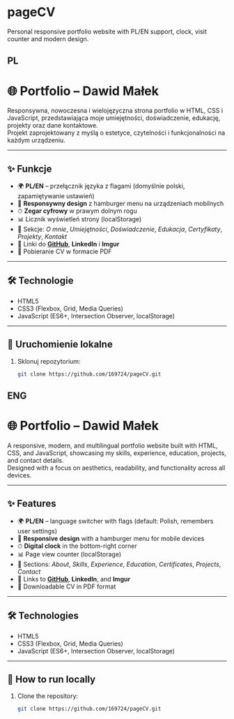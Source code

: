 # pageCV
Personal responsive portfolio website with PL/EN support, clock, visit counter and modern design.

## PL

# 🌐 Portfolio – Dawid Małek

Responsywna, nowoczesna i wielojęzyczna strona portfolio w HTML, CSS i JavaScript, przedstawiająca moje umiejętności, doświadczenie, edukację, projekty oraz dane kontaktowe.  
Projekt zaprojektowany z myślą o estetyce, czytelności i funkcjonalności na każdym urządzeniu.

---

## ✨ Funkcje
- 🌍 **PL/EN** – przełącznik języka z flagami (domyślnie polski, zapamiętywanie ustawień)
- 📱 **Responsywny design** z hamburger menu na urządzeniach mobilnych
- ⏱ **Zegar cyfrowy** w prawym dolnym rogu
- 📊 Licznik wyświetleń strony (localStorage)
- 📂 Sekcje: *O mnie*, *Umiejętności*, *Doświadczenie*, *Edukacja*, *Certyfikaty*, *Projekty*, *Kontakt*
- 🔗 Linki do **[GitHub](https://github.com/169724)**, **LinkedIn** i **Imgur**
- 📄 Pobieranie CV w formacie PDF

---

## 🛠 Technologie
- HTML5  
- CSS3 (Flexbox, Grid, Media Queries)  
- JavaScript (ES6+, Intersection Observer, localStorage)

---

## 🚀 Uruchomienie lokalne
1. Sklonuj repozytorium:
   ```bash
   git clone https://github.com/169724/pageCV.git

## ENG

# 🌐 Portfolio – Dawid Małek

A responsive, modern, and multilingual portfolio website built with HTML, CSS, and JavaScript, showcasing my skills, experience, education, projects, and contact details.  
Designed with a focus on aesthetics, readability, and functionality across all devices.

---

## ✨ Features
- 🌍 **PL/EN** – language switcher with flags (default: Polish, remembers user settings)
- 📱 **Responsive design** with a hamburger menu for mobile devices
- ⏱ **Digital clock** in the bottom-right corner
- 📊 Page view counter (localStorage)
- 📂 Sections: *About*, *Skills*, *Experience*, *Education*, *Certificates*, *Projects*, *Contact*
- 🔗 Links to **[GitHub](https://github.com/169724)**, **LinkedIn**, and **Imgur**
- 📄 Downloadable CV in PDF format

---

## 🛠 Technologies
- HTML5  
- CSS3 (Flexbox, Grid, Media Queries)  
- JavaScript (ES6+, Intersection Observer, localStorage)  

---

## 🚀 How to run locally
1. Clone the repository:
   ```bash
   git clone https://github.com/169724/pageCV.git

